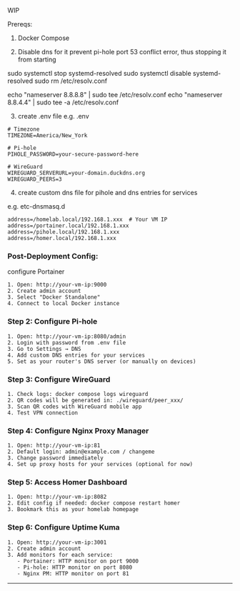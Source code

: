 WIP

Prereqs:

1. Docker Compose

2. Disable dns for it prevent pi-hole port 53 conflict error, thus stopping it from starting

sudo systemctl stop systemd-resolved
sudo systemctl disable systemd-resolved
sudo rm /etc/resolv.conf

echo "nameserver 8.8.8.8" | sudo tee /etc/resolv.conf
echo "nameserver 8.8.4.4" | sudo tee -a /etc/resolv.conf

3. create .env file
e.g.
.env
```
# Timezone
TIMEZONE=America/New_York

# Pi-hole
PIHOLE_PASSWORD=your-secure-password-here

# WireGuard
WIREGUARD_SERVERURL=your-domain.duckdns.org
WIREGUARD_PEERS=3
```

4. create custom dns file for pihole and dns entries for services

e.g.
etc-dnsmasq.d
```
address=/homelab.local/192.168.1.xxx  # Your VM IP
address=/portainer.local/192.168.1.xxx
address=/pihole.local/192.168.1.xxx
address=/homer.local/192.168.1.xxx
```

### Post-Deployment Config:

configure Portainer
```
1. Open: http://your-vm-ip:9000
2. Create admin account
3. Select "Docker Standalone"
4. Connect to local Docker instance
```

### Step 2: Configure Pi-hole
```
1. Open: http://your-vm-ip:8080/admin
2. Login with password from .env file
3. Go to Settings → DNS
4. Add custom DNS entries for your services
5. Set as your router's DNS server (or manually on devices)
```

### Step 3: Configure WireGuard
```
1. Check logs: docker compose logs wireguard
2. QR codes will be generated in: ./wireguard/peer_xxx/
3. Scan QR codes with WireGuard mobile app
4. Test VPN connection
```

### Step 4: Configure Nginx Proxy Manager
```
1. Open: http://your-vm-ip:81
2. Default login: admin@example.com / changeme
3. Change password immediately
4. Set up proxy hosts for your services (optional for now)
```

### Step 5: Access Homer Dashboard
```
1. Open: http://your-vm-ip:8082
2. Edit config if needed: docker compose restart homer
3. Bookmark this as your homelab homepage
```

### Step 6: Configure Uptime Kuma
```
1. Open: http://your-vm-ip:3001
2. Create admin account
3. Add monitors for each service:
   - Portainer: HTTP monitor on port 9000
   - Pi-hole: HTTP monitor on port 8080
   - Nginx PM: HTTP monitor on port 81
```

---

